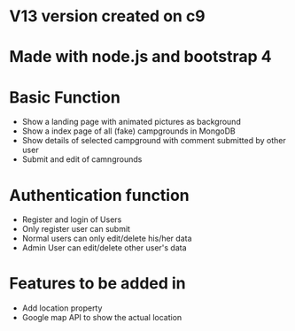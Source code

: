 # V13 version created on c9

# Made with node.js and bootstrap 4
# Basic Function
* Show a landing page with animated pictures as background
* Show a index page of all (fake) campgrounds in MongoDB
* Show details of selected campground with comment submitted by other user
* Submit and edit of camngrounds

# Authentication function
* Register and login of Users
* Only register user can submit
* Normal users can only edit/delete his/her data
* Admin User can edit/delete other user's data 

# Features to be added in
* Add location property
* Google map API to show the actual location
